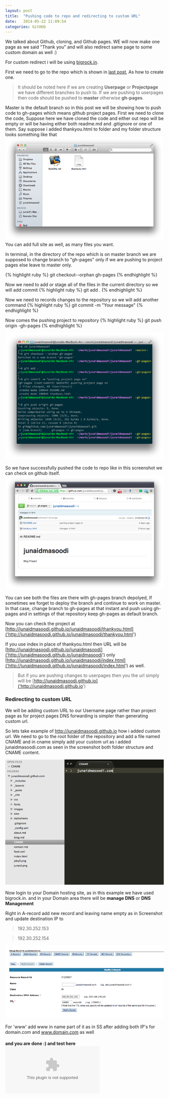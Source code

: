 ```yaml
---
layout: post
title:  "Pushing code to repo and redirecting to custom URL"
date:   2014-05-22 11:09:54
categories: GitHUb
---
```


We talked about Github, cloning, and Github pages. WE will now make one page as we said "Thank you" and will also redirect same page to some custom domain as well :)

For custom redirect i will be using [bigrock.in]('http://bigrock.in').

First we need to go to the repo which is shown in [last post]('http://junaidmasoodi.com/github/2014/05/14/github-pages/'), As how to create one. 

> It should be noted here if we are creating **Userpage** or **Projectpage** we have different branches to push to. If we are pushing to userpages then code should be pushed to **master** otherwise **gh-pages**.

Master is the default branch so in this post we will be showing how to push code to gh-pages which means github project pages. First we need to clone the code, Suppose here we have cloned the code and either out repo will be empty or will be having either both readme.md and .gitignore or one of them. 
Say suppose i added thankyou.html to folder and my folder structure looks something like that
![Folder structure](/images/repo/folder-structure.png "Folder Structure")
You can add full site as well, as many files you want.


In terminal, in the directory of the repo which is on master branch we are supposed to change branch to "gh-pages" only if we are pushing to project pages else leave to master only. 

{% highlight ruby %}
git checkout--orphan gh-pages
{% endhighlight %}

Now we need to add or stage all of the files in the current directory so we will add commit
{% highlight ruby %}
git add .
{% endhighlight %}

Now we need to records changes to the repository so we will add another command
{% highlight ruby %}
git commit -m "Your message"
{% endhighlight %}

Now comes the pushing project to repository
{% highlight ruby %}
git push origin -gh-pages
{% endhighlight %}

![Changing branch](/images/repo/changing-branch.png "changing branch")

So we have successfully pushed the code to repo like in this screenshot we can check on github itself.
![Repository on github](/images/repo/repo.png "Repository on github")


You can see both the files are there with gh-pages branch depolyed, If sometimes we forget to deploy the branch and continue to work on master. In that case, change branch to gh-pages at that instant and push using gh-pages and in settings of that repository keep gh-pages as default branch.

Now you can check the project at [http://junaidmasoodi.github.io/junaidmasoodi/thankyou.html]('http://junaidmasoodi.github.io/junaidmasoodi/thankyou.html')

If you use index in place of thankyou.html then URL will be [http://junaidmasoodi.github.io/junaidmasoodi]('http://junaidmasoodi.github.io/junaidmasoodi') only [http://junaidmasoodi.github.io/junaidmasoodi/index.html]('http://junaidmasoodi.github.io/junaidmasoodi/index.html') as well.

> But if you are pushing changes to userpages then you the url simply will be [http://junaidmasoodi.github.io]('http://junaidmasoodi.github.io')


### Redirecting to custom URL

We will be adding custom URL to our Username page rather than project page as for project pages DNS forwarding is simpler than generating custom url.

So lets take example of http://junaidmasoodi.github.io how i added custom url. We need to go to the  root folder of the repository and add a file named CNAME and in cname simply add your custom url as i added junaidmasoodi.com as seen in the screenshot both folder structure and CNAME content.


![CNAME](/images/repo/cname.png "CNAME")

Now login to your Domain hosting site, as in this example we have used bigrock.in. and in your Domain area there will be **manage DNS** or **DNS Management**

Right in A-record add new record and leaving name empty as in Screenshot and update destination IP to

> 192.30.252.153

> 192.30.252.154

![A-TRACk RECORD](/images/repo/a-track.png "A-TRACK RECORD")

For 'www' add www in name part of it as in SS after adding both IP's for domain.com and www.domain.com as well

#### and you are done :) and test here ![junaidmasoodi.com](junaidmasoodi.com)
